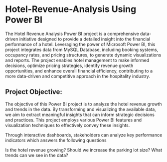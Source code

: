 # Hotel-Revenue-Analysis Using Power BI

The Hotel Revenue Analysis Power BI project is a comprehensive data-driven initiative designed to provide a detailed insight into the financial performance of a hotel. Leveraging the power of Microsoft Power BI, this project integrates data from MySQL Database, including booking systems, occupancy rates, and pricing structures, to generate dynamic visualizations and reports. The project enables hotel management to make informed decisions, optimize pricing strategies, identify revenue growth opportunities, and enhance overall financial efficiency, contributing to a more data-driven and competitive approach in the hospitality industry.

## Project Objective:
The objective of this Power BI project is to analyze the hotel revenue growth and trends in the data. By transforming and visualizing the available data, we aim to extract meaningful insights that can inform strategic decisions and practices. This project employs various Power BI features and visualization techniques to effectively convey these insights.

Through interactive dashboards, stakeholders can analyze key performance indicators which answers the following questions

Is the hotel revenue growing?
Should we increase the parking lot size?
What trends can we see in the data?
